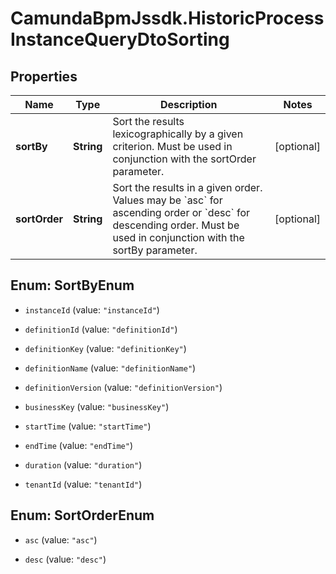 # CamundaBpmJssdk.HistoricProcessInstanceQueryDtoSorting

## Properties

Name | Type | Description | Notes
------------ | ------------- | ------------- | -------------
**sortBy** | **String** | Sort the results lexicographically by a given criterion. Must be used in conjunction with the sortOrder parameter. | [optional] 
**sortOrder** | **String** | Sort the results in a given order. Values may be &#x60;asc&#x60; for ascending order or &#x60;desc&#x60; for descending order. Must be used in conjunction with the sortBy parameter. | [optional] 



## Enum: SortByEnum


* `instanceId` (value: `"instanceId"`)

* `definitionId` (value: `"definitionId"`)

* `definitionKey` (value: `"definitionKey"`)

* `definitionName` (value: `"definitionName"`)

* `definitionVersion` (value: `"definitionVersion"`)

* `businessKey` (value: `"businessKey"`)

* `startTime` (value: `"startTime"`)

* `endTime` (value: `"endTime"`)

* `duration` (value: `"duration"`)

* `tenantId` (value: `"tenantId"`)





## Enum: SortOrderEnum


* `asc` (value: `"asc"`)

* `desc` (value: `"desc"`)




